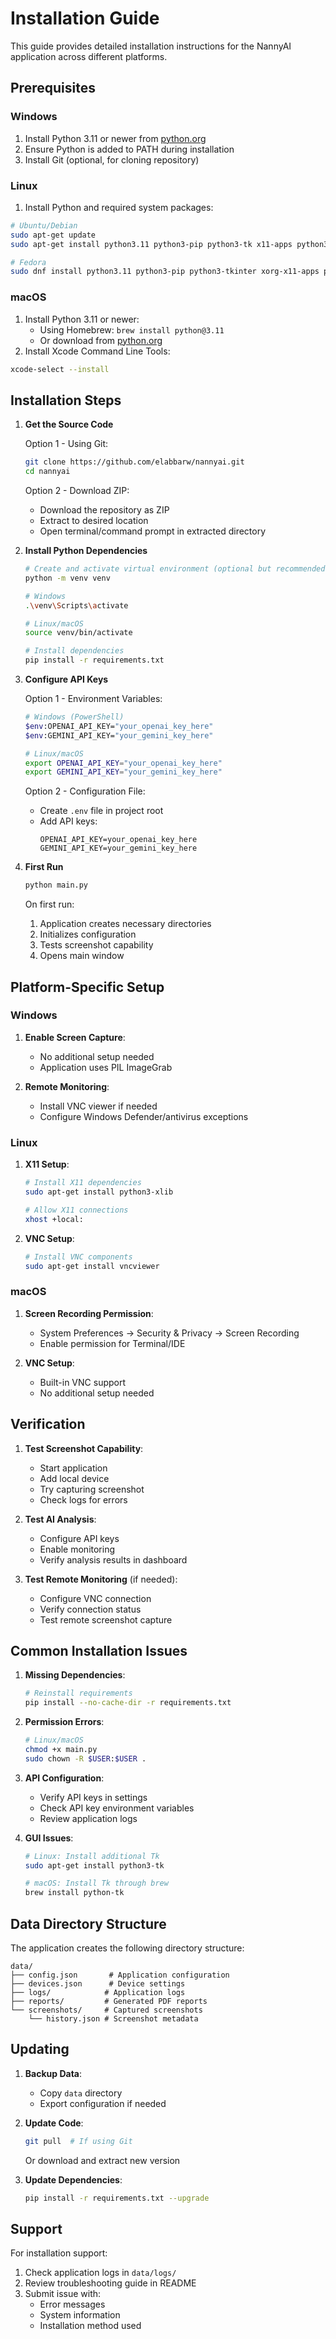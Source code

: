 # Installation Guide

This guide provides detailed installation instructions for the NannyAI application across different platforms.

## Prerequisites

### Windows
1. Install Python 3.11 or newer from [python.org](https://python.org)
2. Ensure Python is added to PATH during installation
3. Install Git (optional, for cloning repository)

### Linux
1. Install Python and required system packages:
```bash
# Ubuntu/Debian
sudo apt-get update
sudo apt-get install python3.11 python3-pip python3-tk x11-apps python3-dev

# Fedora
sudo dnf install python3.11 python3-pip python3-tkinter xorg-x11-apps python3-devel
```

### macOS
1. Install Python 3.11 or newer:
   - Using Homebrew: `brew install python@3.11`
   - Or download from [python.org](https://python.org)
2. Install Xcode Command Line Tools:
```bash
xcode-select --install
```

## Installation Steps

1. **Get the Source Code**

   Option 1 - Using Git:
   ```bash
   git clone https://github.com/elabbarw/nannyai.git
   cd nannyai
   ```

   Option 2 - Download ZIP:
   - Download the repository as ZIP
   - Extract to desired location
   - Open terminal/command prompt in extracted directory

2. **Install Python Dependencies**

   ```bash
   # Create and activate virtual environment (optional but recommended)
   python -m venv venv
   
   # Windows
   .\venv\Scripts\activate
   
   # Linux/macOS
   source venv/bin/activate
   
   # Install dependencies
   pip install -r requirements.txt
   ```

3. **Configure API Keys**

   Option 1 - Environment Variables:
   ```bash
   # Windows (PowerShell)
   $env:OPENAI_API_KEY="your_openai_key_here"
   $env:GEMINI_API_KEY="your_gemini_key_here"
   
   # Linux/macOS
   export OPENAI_API_KEY="your_openai_key_here"
   export GEMINI_API_KEY="your_gemini_key_here"
   ```

   Option 2 - Configuration File:
   - Create `.env` file in project root
   - Add API keys:
     ```
     OPENAI_API_KEY=your_openai_key_here
     GEMINI_API_KEY=your_gemini_key_here
     ```

4. **First Run**

   ```bash
   python main.py
   ```

   On first run:
   1. Application creates necessary directories
   2. Initializes configuration
   3. Tests screenshot capability
   4. Opens main window

## Platform-Specific Setup

### Windows

1. **Enable Screen Capture**:
   - No additional setup needed
   - Application uses PIL ImageGrab

2. **Remote Monitoring**:
   - Install VNC viewer if needed
   - Configure Windows Defender/antivirus exceptions

### Linux

1. **X11 Setup**:
   ```bash
   # Install X11 dependencies
   sudo apt-get install python3-xlib
   
   # Allow X11 connections
   xhost +local:
   ```

2. **VNC Setup**:
   ```bash
   # Install VNC components
   sudo apt-get install vncviewer
   ```

### macOS

1. **Screen Recording Permission**:
   - System Preferences → Security & Privacy → Screen Recording
   - Enable permission for Terminal/IDE

2. **VNC Setup**:
   - Built-in VNC support
   - No additional setup needed

## Verification

1. **Test Screenshot Capability**:
   - Start application
   - Add local device
   - Try capturing screenshot
   - Check logs for errors

2. **Test AI Analysis**:
   - Configure API keys
   - Enable monitoring
   - Verify analysis results in dashboard

3. **Test Remote Monitoring** (if needed):
   - Configure VNC connection
   - Verify connection status
   - Test remote screenshot capture

## Common Installation Issues

1. **Missing Dependencies**:
   ```bash
   # Reinstall requirements
   pip install --no-cache-dir -r requirements.txt
   ```

2. **Permission Errors**:
   ```bash
   # Linux/macOS
   chmod +x main.py
   sudo chown -R $USER:$USER .
   ```

3. **API Configuration**:
   - Verify API keys in settings
   - Check API key environment variables
   - Review application logs

4. **GUI Issues**:
   ```bash
   # Linux: Install additional Tk
   sudo apt-get install python3-tk
   
   # macOS: Install Tk through brew
   brew install python-tk
   ```

## Data Directory Structure

The application creates the following directory structure:
```
data/
├── config.json       # Application configuration
├── devices.json      # Device settings
├── logs/            # Application logs
├── reports/         # Generated PDF reports
└── screenshots/     # Captured screenshots
    └── history.json # Screenshot metadata
```

## Updating

1. **Backup Data**:
   - Copy `data` directory
   - Export configuration if needed

2. **Update Code**:
   ```bash
   git pull  # If using Git
   ```
   Or download and extract new version

3. **Update Dependencies**:
   ```bash
   pip install -r requirements.txt --upgrade
   ```

## Support

For installation support:
1. Check application logs in `data/logs/`
2. Review troubleshooting guide in README
3. Submit issue with:
   - Error messages
   - System information
   - Installation method used
